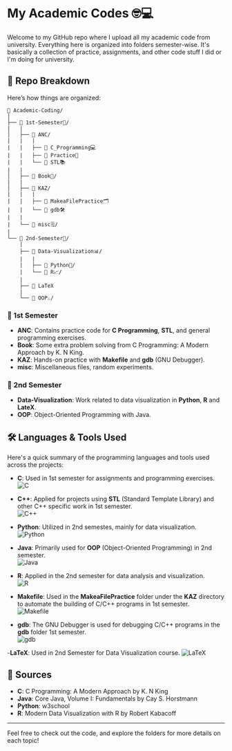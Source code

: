 # My Academic Codes 🤓💻

Welcome to my GitHub repo where I upload all my academic code from university. Everything here is organized into folders semester-wise. It's basically a collection of practice, assignments, and other code stuff I did or I'm doing for university.

## 📂 Repo Breakdown

Here’s how things are organized:

```
📂 Academic-Coding/
│
├── 📂 1st-Semester📅/ 
|   |
│   ├── 📁 ANC/
|   |   |
|   |   ├── 📁 C_Programming💻
|   |   ├── 📁 Practice📝
|   |   └── 📁 STL📚
|   |
│   ├── 📁 Book📖/
|   |
│   ├── 📁 KAZ/
|   |   |
|   |   ├── 📁 MakeaFilePractice🗂️
|   |   └── 📁 gdb🛠️
|   |
|   └── 📁 misc🗒️/
│
└── 📂 2nd-Semester📅/
    |
    ├── 📁 Data-Visualization📊/
    |   |
    |   ├── 📁 Python🐍/
    |   └── 📁 R📈/
    |
    ├── 📁 LaTeX
    |
    └── 📁 OOP♨️/
```    

### 📅 1st Semester

- **ANC**: Contains practice code for **C Programming**, **STL**, and general programming exercises.
- **Book**: Some extra problem solving from C Programming: A Modern Approach by K. N King.
- **KAZ**: Hands-on practice with **Makefile** and **gdb** (GNU Debugger).
- **misc**: Miscellaneous files, random experiments.

### 📅 2nd Semester

- **Data-Visualization**: Work related to data visualization in **Python**, **R** and **LateX**. 
- **OOP**: Object-Oriented Programming with Java.

## 🛠️ Languages & Tools Used

Here's a quick summary of the programming languages and tools used across the projects:

- **C**: Used in 1st semester for assignments and programming exercises.  
  ![C](https://img.shields.io/badge/Code-C-blue)
  
- **C++**: Applied for projects using **STL** (Standard Template Library) and other C++ specific work in 1st semester.  
  ![C++](https://img.shields.io/badge/Code-C++-00599C)
  
- **Python**: Utilized in 2nd semestes, mainly for data visualization.  
  ![Python](https://img.shields.io/badge/Code-Python-yellow)
  
- **Java**: Primarily used for **OOP** (Object-Oriented Programming) in 2nd semester.  
  ![Java](https://img.shields.io/badge/Code-Java-red)
  
- **R**: Applied in the 2nd semester for data analysis and visualization.  
  ![R](https://img.shields.io/badge/Code-R-green)
  
- **Makefile**: Used in the **MakeaFilePractice** folder under the **KAZ** directory to automate the building of C/C++ programs in 1st semester.  
  ![Makefile](https://img.shields.io/badge/Tool-Makefile-red)
  
- **gdb**: The GNU Debugger is used for debugging C/C++ programs in the **gdb** folder 1st semester.  
  ![gdb](https://img.shields.io/badge/Tool-GDB-orange)

-**LaTeX**: Used in 2nd Semester for Data Visualization course.
![LaTeX](https://img.shields.io/badge/LaTeX-blue)

## 🔗 Sources

- **C**: C Programming: A Modern Approach by K. N King
- **Java**: Core Java, Volume I: Fundamentals by Cay S. Horstmann
- **Python**: w3school
- **R**: Modern Data Visualization with R by Robert Kabacoff

---

Feel free to check out the code, and explore the folders for more details on each topic!



